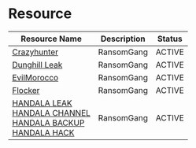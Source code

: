 
# Resource

| Resource Name       | Description                              | Status |
|-----------------------------|------------------------------------------|-------|
| [Crazyhunter](https://t.me/CrazyHuntersTeam) | RansomGang | ACTIVE |
| [Dunghill Leak](https://t.me/leaksdirectory) | RansomGang | ACTIVE | 
| [EvilMorocco](https://t.me/evilmorocco) | RansomGang | ACTIVE |
| [Flocker](https://t.me/FSOCIETYWETRUST) | RansomGang | ACTIVE |
| [HANDALA LEAK](https://t.me/Handala_Leak)<br>[HANDALA CHANNEL](https://t.me/Handala_Channel)<br>[HANDALA BACKUP](https://t.me/Handala_Backup)<br>[HANDALA HACK](https://t.me/Handala_hack) | RansomGang | ACTIVE | 
